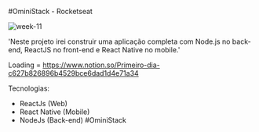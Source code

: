 #OminiStack - Rocketseat

![week-11](https://user-images.githubusercontent.com/35642316/77341531-3d5d2500-6d05-11ea-9296-3c6288e6ec5f.png)

'Neste projeto irei construir uma aplicação completa com Node.js no back-end, ReactJS no front-end e React Native no mobile.'

Loading = https://www.notion.so/Primeiro-dia-c627b826896b4529bce6dad1d4e71a34

Tecnologias:
* ReactJs (Web)
* React Native (Mobile)
* NodeJs (Back-end)
#OminiStack
